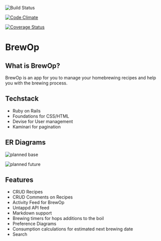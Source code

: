 ![Build Status](https://codeship.com/projects/88a9e590-e6f6-0133-81da-0eb548e23054/status?branch=master)

[![Code Climate](https://codeclimate.com/github/Salisbum/brewop/badges/gpa.svg)](https://codeclimate.com/github/Salisbum/brewop)

[![Coverage Status](https://coveralls.io/repos/github/Salisbum/brewop/badge.svg?branch=master)](https://coveralls.io/github/Salisbum/brewop?branch=master)

# BrewOp

## What is BrewOp?
BrewOp is an app for you to manage your homebrewing recipes and help you with the brewing process.

## Techstack
* Ruby on Rails
* Foundations for CSS/HTML
* Devise for User management
* Kaminari for pagination

## ER Diagrams
![planned base](https://www.dropbox.com/s/3cxa48sulnm2n6e/Screen%20Shot%202016-04-10%20at%2011.18.01.png?dl=1)

![planned future](https://www.dropbox.com/s/4s3hs5bdnyuvkgy/Screen%20Shot%202016-04-15%20at%2009.46.28.png?dl=1)

## Features
* CRUD Recipes
* CRUD Comments on Recipes
* Activity Feed for BrewOp
* Untappd API feed
* Markdown support
* Brewing timers for hops additions to the boil
* Preference Diagrams
* Consumption calculations for estimated next brewing date
* Search
